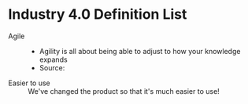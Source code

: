 # Industry 4.0 Definition List


<dl>
  <dt>Agile</dt>
  <dd>
      <ul>
        <li>Agility is all about being able to adjust to how your knowledge expands</li>
        <li>Source: </li>
    </ul>
  </dd>
  
  <dt>Easier to use</dt>
  <dd>We've changed the product so that it's much easier to use!</dd>
</dl>
